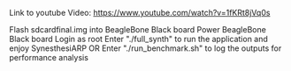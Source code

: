 Link to youtube Video: https://www.youtube.com/watch?v=1fKRt8jVq0s


Flash sdcardfinal.img into BeagleBone Black board
Power BeagleBone Black board
Login as root
Enter "./full_synth" to run the application and enjoy SynesthesiARP
OR
Enter "./run_benchmark.sh" to log the outputs for performance analysis

